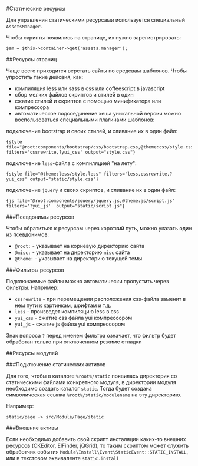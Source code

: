 #Статические ресурсы

Для управления статическими ресурсами используется специальный `AssetsManager`.

Чтобы скрипты появились на странице, их нужно зарегистрировать:

    $am = $this->container->get('assets.manager');

##Ресурсы страниц

Чаще всего приходится верстать сайты по средсвам шаблонов.
Чтобы упростить такие дейсвия, как:
 * компиляция less или sass в css или coffeescript в javascript
 * сбор мелких файлов скриптов и стилей в один
 * сжатие стилей и скриптов с помощью минификатора или компрессора
 * автоматическое подсоединение хеша уникальной версии
можно воспользоваться специальными плагинами шаблонов:

подключение bootstrap и своих стилей, и сливание их в один файл:

    {style file="@root:components/bootstrap/css/bootstrap.css,@theme:css/style.css" filters='cssrewrite,?yui_css' output="style.css"}

подключение `less`-файла с компиляцией "на лету":

    {style file="@theme:less/style.less" filters='less,cssrewrite,?yui_css' output="static/style.css"}

подключение `jquery` и своих скриптов, и сливание их в один файл:

    {js file="@root:components/jquery/jquery.js,@theme:js/script.js" filters='?yui_js'  output="static/script.js"}

###Псевдонимы ресурсов

Чтобы обратиться к ресурсам через короткий путь, можно указать один из псевдонимов:

 * `@root:` - указывает на корневую директорию сайта
 * `@misc:` - указывает на директорию `misc` сайта
 * `@theme:` - указывает на директорию текущей темы

###Фильтры ресурсов

Подключаемые файлы можно автоматически пропустить через фильтры. Например:

 * `cssrewrite` - при перемещении расположения css-файла заменит в нем пути к картинкам, шрифтам и т.д.
 * `less` - произведет компиляцию less в css
 * `yui_css` - сжатие css файла yui компрессором
 * `yui_js` - сжатие js файла yui компрессором

Знак вопроса `?` перед именем фильтра означает, что фильтр будет обработан только при отключенном режиме отладки

##Ресурсы модулей

###Подключение статических активов

Для того, чтобы в каталоге `%root%/static` появилась директория со статическими файлами
конкретного модуля, в директории модуля необходимо создать каталог `static`.
Тогда будет создана символическая ссылка `%root%/static/modulename` на эту директорию.

Например:

    static/page -> src/Module/Page/static

###Внешние активы

Если необходимо добавить свой скрипт инсталяции каких-то внешних ресурсов (CKEditor, ElFinder, jQGrid),
то таким скриптом может служить обработчик события `Module\Install\Event\StaticEvent::STATIC_INSTALL`,
или в текстовом эквиваленте `static.install`
